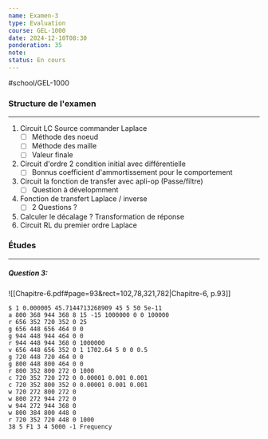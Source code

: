 ```yaml
---
name: Examen-3
type: Evaluation
course: GEL-1000
date: 2024-12-10T08:30
ponderation: 35
note:
status: En cours
---
```

#school/GEL-1000  

### Structure de l'examen
---
1. Circuit LC Source commander Laplace
    - [ ] Méthode des noeud
    - [ ] Méthode des maille
    - [ ] Valeur finale
2. Circuit d'ordre 2 condition initial avec différentielle
    - [ ] Bonnus coefficient d'ammortissement pour le comportement
3. Circuit la fonction de transfer avec apli-op (Passe/filtre)
    - [ ] Question à dévelopmment
4. Fonction de transfert Laplace / inverse
    - [ ] 2 Questions ?
5. Calculer le décalage ? Transformation de réponse
6. Circuit RL du premier ordre Laplace

### Études
---

##### Question 3:
![[Chapitre-6.pdf#page=93&rect=102,78,321,782|Chapitre-6, p.93]]
```circuitjs
$ 1 0.000005 45.7144713268909 45 5 50 5e-11
a 800 368 944 368 8 15 -15 1000000 0 0 100000
r 656 352 720 352 0 25
g 656 448 656 464 0 0
g 944 448 944 464 0 0
r 944 448 944 368 0 1000000
v 656 448 656 352 0 1 1702.64 5 0 0 0.5
g 720 448 720 464 0 0
g 800 448 800 464 0 0
r 800 352 800 272 0 1000
c 720 352 720 272 0 0.00001 0.001 0.001
c 720 352 800 352 0 0.00001 0.001 0.001
w 720 272 800 272 0
w 800 272 944 272 0
w 944 272 944 368 0
w 800 384 800 448 0
r 720 352 720 448 0 1000
38 5 F1 3 4 5000 -1 Frequency
```
